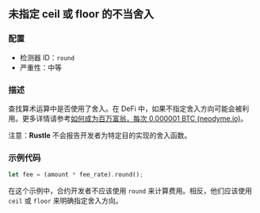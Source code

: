 
## 未指定 ceil 或 floor 的不当舍入

### 配置

* 检测器 ID：`round`
* 严重性：中等

### 描述

查找算术运算中是否使用了舍入。在 DeFi 中，如果不指定舍入方向可能会被利用。更多详情请参考[如何成为百万富翁，每次 0.000001 BTC (neodyme.io)](https://blog.neodyme.io/posts/lending_disclosure/)。

注意：**Rustle** 不会报告开发者为特定目的实现的舍入函数。

### 示例代码

```rust
let fee = (amount * fee_rate).round();
```

在这个示例中，合约开发者不应该使用 `round` 来计算费用。相反，他们应该使用 `ceil` 或 `floor` 来明确指定舍入方向。
